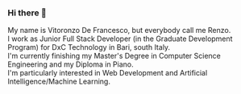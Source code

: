 ### Hi there 👋

<!--
**Renzodef/Renzodef** is a ✨ _special_ ✨ repository because its `README.md` (this file) appears on your GitHub profile.

Here are some ideas to get you started:

- 🔭 I’m currently working on ...
- 🌱 I’m currently learning ...
- 👯 I’m looking to collaborate on ...
- 🤔 I’m looking for help with ...
- 💬 Ask me about ...
- 📫 How to reach me: ...
- 😄 Pronouns: ...
- ⚡ Fun fact: ...
-->
My name is Vitoronzo De Francesco, but everybody call me Renzo. <br>
I work as Junior Full Stack Developer (in the Graduate Development Program) for DxC Technology in Bari, south Italy. <br>
I'm currently finishing my Master's Degree in Computer Science Engineering and my Diploma in Piano.<br>
I'm particularly interested in Web Development and Artificial Intelligence/Machine Learning.

